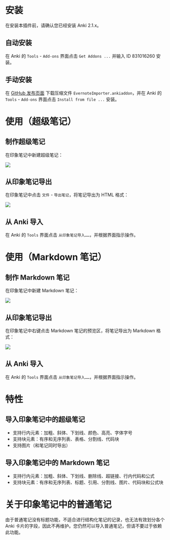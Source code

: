# 安装

在安装本插件前，请确认您已经安装 Anki 2.1.x。

## 自动安装

在 Anki 的 `Tools` - `Add-ons` 界面点击 `Get Addons ...` 并输入 ID 831016260 安装。

## 手动安装

在 [GitHub 发布页面](https://github.com/tansongchen/AnkiEvernoteImporter/releases) 下载压缩文件 `EvernoteImporter.ankiaddon`，并在 Anki 的 `Tools` - `Add-ons` 界面点击 `Install from file ...` 安装。

# 使用（超级笔记）

## 制作超级笔记

在印象笔记中新建超级笔记：

![](https://gitee.com/tansongchen/ImageHost/raw/master/2020/07/30/12-44-30.png)

## 从印象笔记导出

在印象笔记中点击 `文件` - `导出笔记`，将笔记导出为 HTML 格式：

![](https://gitee.com/tansongchen/ImageHost/raw/master/2020/07/30/12-45-18.png)

## 从 Anki 导入

在 Anki 的 `Tools` 界面点击 `从印象笔记导入……`，并根据界面指示操作。

# 使用（Markdown 笔记）

## 制作 Markdown 笔记

在印象笔记中新建 Markdown 笔记：

![](https://gitee.com/tansongchen/ImageHost/raw/master/2020/07/30/12-46-38.png)

## 从印象笔记导出

在印象笔记中右键点击 Markdown 笔记的预览区，将笔记导出为 Markdown 格式：

![](https://gitee.com/tansongchen/ImageHost/raw/master/2020/07/30/12-48-37.png)

## 从 Anki 导入

在 Anki 的 `Tools` 界面点击 `从印象笔记导入……`，并根据界面指示操作。

# 特性

## 导入印象笔记中的超级笔记

- 支持行内元素：加粗、斜体、下划线、颜色、高亮、字体字号
- 支持块元素：有序和无序列表、表格、分割线、代码块
- 支持图片（和笔记同时导出）

## 导入印象笔记中的 Markdown 笔记

- 支持行内元素：加粗、斜体、下划线、删除线、超链接、行内代码和公式
- 支持块元素：有序和无序列表、标题、引用、分割线、图片、代码块和公式块

# 关于印象笔记中的普通笔记

由于普通笔记没有标题功能，不适合进行结构化笔记的记录，也无法有效划分各个 Anki 卡片的字段，因此不再维护。您仍然可以导入普通笔记，但请不要过于依赖此功能。

